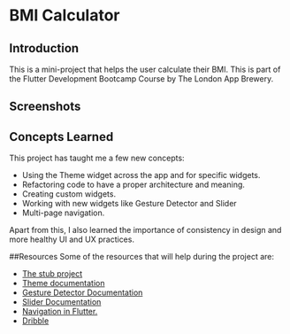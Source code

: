 # BMI Calculator

## Introduction
This is a mini-project that helps the user calculate their BMI. This is part of the Flutter Development Bootcamp Course by The London App Brewery.

## Screenshots

## Concepts Learned
This project has taught me a few new concepts: 
- Using the Theme widget across the app and for specific widgets.
- Refactoring code to have a proper architecture and meaning. 
- Creating custom widgets.
- Working with new widgets like Gesture Detector and Slider
- Multi-page navigation. 

Apart from this, I also learned the importance of consistency in design and more healthy UI and UX practices. 

##Resources
Some of the resources that will help during the project are:
- [The stub project](https://github.com/londonappbrewery/bmi-calculator-flutter)
- [Theme documentation](https://api.flutter.dev/flutter/material/Theme-class.html)
- [Gesture Detector Documentation](https://api.flutter.dev/flutter/widgets/GestureDetector-class.html)
- [Slider Documentation](https://api.flutter.dev/flutter/material/Slider-class.html)
- [Navigation in Flutter.](https://flutter.dev/docs/cookbook/navigation/navigation-basics)
- [Dribble](https://dribbble.com/)